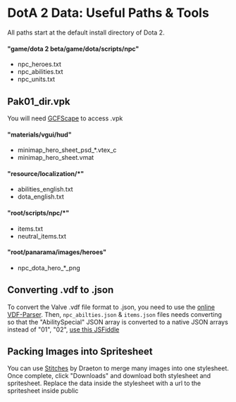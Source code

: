 # DotA 2 Data: Useful Paths & Tools

All paths start at the default install directory of Dota 2.

#### "game/dota 2 beta/game/dota/scripts/npc"

- npc_heroes.txt
- npc_abilities.txt
- npc_units.txt

## Pak01_dir.vpk

You will need [GCFScape](https://developer.valvesoftware.com/wiki/GCFScape) to access .vpk

#### "materials/vgui/hud"

- minimap_hero_sheet_psd_*.vtex_c
- minimap_hero_sheet.vmat

#### "resource/localization/*"

- abilities_english.txt
- dota_english.txt

#### "root/scripts/npc/*"

- items.txt
- neutral_items.txt

#### "root/panarama/images/heroes"

- npc_dota_hero_*_png

## Converting .vdf to .json

To convert the Valve .vdf file format to .json, you need to use the [online VDF-Parser](https://rgp.io/vdf-parser/). Then, `npc_abilties.json` & `items.json` files needs converting so that the "AbilitySpecial" JSON array is converted to a native JSON arrays instead of "01", "02", [use this JSFiddle](https://jsfiddle.net/JoshLmao/c6shzam0/6/)

## Packing Images into Spritesheet

You can use [Stitches](https://draeton.github.io/stitches/) by Draeton to merge many images into one stylesheet. Once complete, click "Downloads" and download both stylesheet and spritesheet. Replace the data inside the stylesheet with a url to the spritesheet inside public